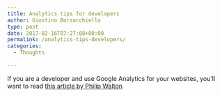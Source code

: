 ```yaml
---
title: Analytics tips for developers
author: Giustino Borzacchiello
type: post
date: 2017-02-16T07:27:08+00:00
permalink: /analytics-tips-developers/
categories:
  - Thoughts

---
```

If you are a developer and use Google Analytics for your websites, you&#8217;ll want to read [this article by Philip Walton][1]

 [1]: https://philipwalton.com/articles/the-google-analytics-setup-i-use-on-every-site-i-build/